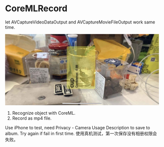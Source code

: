 # CoreMLRecord

let AVCaptureVideoDataOutput and AVCaptureMovieFileOutput work same time.

<img width=600px src="https://github.com/gwh111/CoreMLRecord/blob/master/BallOC/IMG_5952.jpg?raw=true" >

1. Recognize object with CoreML.
2. Record as mp4 file.

Use iPhone to test, need Privacy - Camera Usage Description to save to album. Try again if fail in first time.
使用真机测试，第一次保存没有相册权限会失败。
